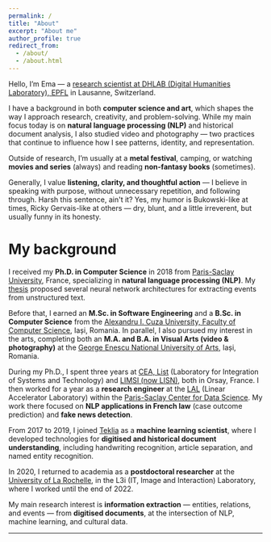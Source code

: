```yaml
---
permalink: /
title: "About"
excerpt: "About me"
author_profile: true
redirect_from: 
  - /about/
  - /about.html
---
```



Hello, I’m Ema — a [research scientist at DHLAB (Digital Humanities Laboratory), EPFL](https://people.epfl.ch/emanuela.boros?lang=en) in Lausanne, Switzerland.  

I have a background in both **computer science and art**, which shapes the way I approach research, creativity, and problem-solving. While my main focus today is on **natural language processing (NLP)** and historical document analysis, I also studied video and photography — two practices that continue to influence how I see patterns, identity, and representation.  

Outside of research, I’m usually at a **metal festival**, camping, or watching **movies and series** (always) and reading **non-fantasy books** (sometimes). 

Generally, I value **listening, clarity, and thoughtful action** — I believe in speaking with purpose, without unnecessary repetition, and following through. Harsh this sentence, ain't it? Yes, my humor is Bukowski-like at times, Ricky Gervais-like at others — dry, blunt, and a little irreverent, but usually funny in its honesty.

My background
======

I received my **Ph.D. in Computer Science** in 2018 from [Paris-Saclay University](https://www.universite-paris-saclay.fr/en), France, specializing in **natural language processing (NLP)**. My [thesis](https://tel.archives-ouvertes.fr/tel-01943841/document) proposed several neural network architectures for extracting events from unstructured text.  

Before that, I earned an **M.Sc. in Software Engineering** and a **B.Sc. in Computer Science** from the [Alexandru I. Cuza University, Faculty of Computer Science](https://www.uaic.ro/en), Iași, Romania. In parallel, I also pursued my interest in the arts, completing both an **M.A. and B.A. in Visual Arts (video & photography)** at the [George Enescu National University of Arts](https://www.arteiasi.ro/?page_id=1144&lang=eng), Iași, Romania.  

During my Ph.D., I spent three years at [CEA, List](http://www-list.cea.fr/en/) (Laboratory for Integration of Systems and Technology) and [LIMSI (now LISN)](https://www.lisn.upsaclay.fr/), both in Orsay, France. I then worked for a year as a **research engineer** at the [LAL](https://www.lal.in2p3.fr/en/) (Linear Accelerator Laboratory) within the [Paris-Saclay Center for Data Science](http://www.datascience-paris-saclay.fr/). My work there focused on **NLP applications in French law** (case outcome prediction) and **fake news detection**.  

From 2017 to 2019, I joined [Teklia](https://teklia.com/) as a **machine learning scientist**, where I developed technologies for **digitised and historical document understanding**, including handwriting recognition, article separation, and named entity recognition.  

In 2020, I returned to academia as a **postdoctoral researcher** at the [University of La Rochelle](https://l3i.univ-larochelle.fr/?lang=en), in the L3i (IT, Image and Interaction) Laboratory, where I worked until the end of 2022.  

My main research interest is **information extraction** — entities, relations, and events — from **digitised documents**, at the intersection of NLP, machine learning, and cultural data. 

------
